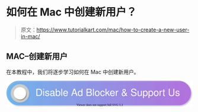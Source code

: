 # 如何在 Mac 中创建新用户？

> 原文：<https://www.tutorialkart.com/mac/how-to-create-a-new-user-in-mac/>

## MAC–创建新用户

在本教程中，我们将逐步学习如何在 Mac 中创建新用户。

[![](img/925da31b32d6bc3827932f6c8afb11bb.png)](https://www.tutorialkart.com/)